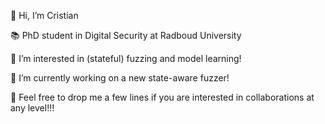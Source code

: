 👋 Hi, I’m Cristian 

📚 PhD student in Digital Security at Radboud University

👀 I’m interested in (stateful) fuzzing and model learning!

🌱 I’m currently working on a new state-aware fuzzer!

📨 Feel free to drop me a few lines if you are interested in collaborations at any level!!!
